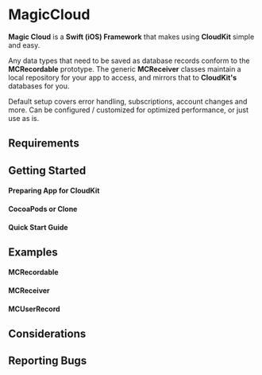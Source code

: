 # MagicCloud

**Magic Cloud** is a **Swift (iOS) Framework** that makes using **CloudKit** simple and easy.

Any data types that need to be saved as database records conform to the **MCRecordable** prototype. The generic **MCReceiver** classes maintain a local repository for your app to access, and mirrors that to **CloudKit's** databases for you.

Default setup covers error handling, subscriptions, account changes and more. Can be configured / customized for optimized performance, or just use as is.

## Requirements

## Getting Started

#### Preparing App for CloudKit

#### CocoaPods or Clone

#### Quick Start Guide

## Examples

#### MCRecordable

#### MCReceiver

#### MCUserRecord

## Considerations

## Reporting Bugs
